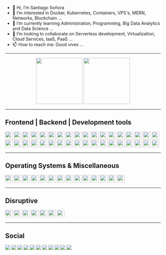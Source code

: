 - 👋 Hi, I’m Santiago Soñora
- 👀 I’m interested in Docker, Kubernetes, Containers, VPS's, MERN, Networks, Blockchain ...
- 🌱 I’m currently learning Administration, Programming, Big Data Analytics and Data Science ...
- 💞️ I’m looking to collaborate on Serverless development, Virtualization, Cloud Services, IaaS, PaaS ...
- 📫 How to reach me: Good vives ...
<hr>
<p align="center">
<img height="150" src="https://github-readme-stats.vercel.app/api?username=sntgchns&count_private=true&show_owner=true&show_icons=true&theme=github_dark" style=""max-width: 100% />
<img height="150" src="https://github-readme-stats.vercel.app/api/top-langs/?username=sntgchns&theme=github_dark&layout=compact" style="max-width:100%;" />
</p>
<hr>
<div><h2>Frontend | Backend | Development tools</h2>
<img height="24" src="https://img.shields.io/badge/-HTML5-0d1117?logo=html5&logoColor=E34F26&style=flat-square" />
<img height="24" src="https://img.shields.io/badge/-CSS3-0d1117?logo=css3&logoColor=1572B6&style=flat-square" />
<img height="24" src="https://img.shields.io/badge/-JavaScript-0d1117?logo=javascript&logoColor=F7DF1E&style=flat-square" />
<img height="24" src="https://img.shields.io/badge/-NodeJS-0d1117?logo=nodedotjs&logoColor=339933&style=flat-square" />
<img height="24" src="https://img.shields.io/badge/-ReactJS-0d1117?logo=react&logoColor=61DAFB&style=flat-square" />
<img height="24" src="https://img.shields.io/badge/-AngularJS-0d1117?logo=angularjs&logoColor=E23237&style=flat-square" />
<img height="24" src="https://img.shields.io/badge/-Material%20Design-0d1117?logo=materialdesign&logoColor=757575&style=flat-square" />
<img height="24" src="https://img.shields.io/badge/-Bootstrap-0d1117?logo=bootstrap&logoColor=7952B3&style=flat-square" />
<img height="24" src="https://img.shields.io/badge/-jQuery-0d1117?logo=jquery&logoColor=0769AD&style=flat-square" />
<img height="24" src="https://img.shields.io/badge/-Vue.js-0d1117?logo=vuedotjs&logoColor=4FC08D&style=flat-square" />
<img height="24" src="https://img.shields.io/badge/-Python-0d1117?logo=python&logoColor=3776AB&style=flat-square" />
<img height="24" src="https://img.shields.io/badge/-Flask-0d1117?logo=flask&logoColor=000000&style=flat-square" />
<img height="24" src="https://img.shields.io/badge/-PHP-0d1117?logo=php&logoColor=777BB4&style=flat-square" />
<img height="24" src="https://img.shields.io/badge/-C++-0d1117?logo=cplusplus&logoColor=00599C&style=flat-square" />
<img height="24" src="https://img.shields.io/badge/-Notepad++-0d1117?logo=notepadplusplus&logoColor=90E59A&style=flat-square" />
<img height="24" src="https://img.shields.io/badge/-VSCode-0d1117?logo=visualstudiocode&logoColor=007ACC&style=flat-square" />
<img height="24" src="https://img.shields.io/badge/-Windows%20Terminal-0d1117?logo=windowsterminal&logoColor=4D4D4D&style=flat-square" />
<img height="24" src="https://img.shields.io/badge/-CodePen-0d1117?logo=codepen&logoColor=000000&style=flat-square" />
<img height="24" src="https://img.shields.io/badge/-GitHub-0d1117?logo=github&logoColor=AEB5BB&style=flat-square" />
<img height="24" src="https://img.shields.io/badge/-Font%20Awesome-0d1117?logo=fontawesome&logoColor=339AF0&style=flat-square" />
<img height="24" src="https://img.shields.io/badge/-Photoshop-0d1117?logo=adobephotoshop&logoColor=31A8FF&style=flat-square" />
<img height="24" src="https://img.shields.io/badge/-SketchUp-0d1117?logo=sketchup&logoColor=005F9E&style=flat-square" />
<img height="24" src="https://img.shields.io/badge/-Microsoft%20Edge-0d1117?logo=microsoftedge&logoColor=0078D7&style=flat-square" />
<img height="24" src="https://img.shields.io/badge/-Docker-0d1117?logo=docker&logoColor=2496ED&style=flat-square" />
<img height="24" src="https://img.shields.io/badge/-Apache-0d1117?logo=apache&logoColor=D22128&style=flat-square" />
<img height="24" src="https://img.shields.io/badge/-NGINX-0d1117?logo=nginx&logoColor=009639&style=flat-square" />
<img height="24" src="https://img.shields.io/badge/-Heroku-0d1117?logo=heroku&logoColor=430098&style=flat-square" />
<img height="24" src="https://img.shields.io/badge/-GoDaddy-0d1117?logo=godaddy&logoColor=1BDBDB&style=flat-square" />
<img height="24" src="https://img.shields.io/badge/-Let’s%20Encrypt-0d1117?logo=letsencrypt&logoColor=003A70&style=flat-square" />
<img height="24" src="https://img.shields.io/badge/-OpenSSL-0d1117?logo=openssl&logoColor=721412&style=flat-square" />
<img height="24" src="https://img.shields.io/badge/-MySQL-0d1117?logo=mysql&logoColor=4479A1&style=flat-square" />
<img height="24" src="https://img.shields.io/badge/-phpMyAdmin-0d1117?logo=phpmyadmin&logoColor=6C78AF&style=flat-square" />
<img height="24" src="https://img.shields.io/badge/-MongoDB-0d1117?logo=mongodb&logoColor=47A248A&style=flat-square" />
<img height="24" src="https://img.shields.io/badge/-MariaDB-0d1117?logo=mariadb&logoColor=003545&style=flat-square" />
<img height="24" src="https://img.shields.io/badge/-Kubernetes-0d1117?logo=kubernetes&logoColor=326CE5&style=flat-square" />
<img height="24" src="https://img.shields.io/badge/-Stack%20Overflow-0d1117?logo=stackoverflow&logoColor=F58025&style=flat-square" />  
</div>
<hr>
<div><h2>Operating Systems & Miscellaneous</h2>
<img height="24" src="https://img.shields.io/badge/-Windows-0d1117?logo=windows&logoColor=0078D6&style=flat-square" />
<img height="24" src="https://img.shields.io/badge/-Hyper--V-0d1117?logo=microsoft&logoColor=5E5E5E&style=flat-square" />
<img height="24" src="https://img.shields.io/badge/-Pihole-0d1117?logo=pihole&logoColor=96060C&style=flat-square" />
<img height="24" src="https://img.shields.io/badge/-Ubuntu-0d1117?logo=ubuntu&logoColor=E95420&style=flat-square" />
<img height="24" src="https://img.shields.io/badge/-Debian-0d1117?logo=debian&logoColor=A81D33&style=flat-square" />
<img height="24" src="https://img.shields.io/badge/-Kali%20Linux-0d1117?logo=kalilinux&logoColor=557C94&style=flat-square" />
<img height="24" src="https://img.shields.io/badge/-Linux-0d1117?logo=linux&logoColor=FCC624&style=flat-square" />
<img height="24" src="https://img.shields.io/badge/-Android-0d1117?logo=android&logoColor=3DDC84&style=flat-square" />
<img height="24" src="https://img.shields.io/badge/-Microsoft%20Office-0d1117?logo=microsoftoffice&logoColor=D83B01&style=flat-square" />
<img height="24" src="https://img.shields.io/badge/-Google-0d1117?logo=google&logoColor=4285F4&style=flat-square" />
<img height="24" src="https://img.shields.io/badge/-Google%20Analytics-0d1117?logo=googleanalytics&logoColor=E37400&style=flat-square" />
<img height="24" src="https://img.shields.io/badge/-Google%20Ads-0d1117?logo=googleads&logoColor=4285F4&style=flat-square" />
<img height="24" src="https://img.shields.io/badge/-Google%20My%20Business-0d1117?logo=googlemybusiness&logoColor=4285F4&style=flat-square" />
<img height="24" src="https://img.shields.io/badge/-Wireshark-0d1117?logo=wireshark&logoColor=1679A7&style=flat-square" />
</div>
<hr>
<div><h2>Disruptive</h2>
<img height="24" src="https://img.shields.io/badge/-Hyperledger-0d1117?logo=hyperledger&logoColor=2F3134&style=flat-square" />
<img height="24" src="https://img.shields.io/badge/-IOTA-0d1117?logo=iota&logoColor=F6F8FC&style=flat-square" />
<img height="24" src="https://img.shields.io/badge/-TensorFlow-0d1117?logo=tensorflow&logoColor=FF6F00&style=flat-square" />  
<img height="24" src="https://img.shields.io/badge/-Serverless-0d1117?logo=serverless&logoColor=FD5750&style=flat-square" />
<img height="24" src="https://img.shields.io/badge/-Bitcoin-0d1117?logo=bitcoin&logoColor=F7931A&style=flat-square" />
<img height="24" src="https://img.shields.io/badge/-Ethereum-0d1117?logo=ethereum&logoColor=3C3C3D&style=flat-square" />
<img height="24" src="https://img.shields.io/badge/-Tether-0d1117?logo=tether&logoColor=50AF95&style=flat-square" />
</div>
<hr>
<h2>Social</h2>
<div>
<a href="https://www.instagram.com/santiagochinas/"><img src="https://img.shields.io/badge/-Instagram-0d1117?logo=instagram&logoColor=E4405F&style=flat-square" /></a>
<a href="https://www.facebook.com/sntgchns"><img src="https://img.shields.io/badge/-Facebook-0d1117?logo=facebook&logoColor=1877F2&style=flat-square" /></a>
<a href="https://wa.me/5492944960009"><img src="https://img.shields.io/badge/-WhatsApp-0d1117?logo=whatsapp&logoColor=25D366&style=flat-square" /></a>
<a href="https://linkedin.com/in/sntgchns"><img src="https://img.shields.io/badge/-LinkedIn-0d1117?logo=linkedin&logoColor=0A66C2&style=flat-square" /></a>
<a href="https://t.me/sntgchns"><img src="https://img.shields.io/badge/-Telegram-0d1117?logo=telegram&logoColor=26A5E4&style=flat-square" /></a>
<a href="https://discord.com"><img src="https://img.shields.io/badge/Discord-%239711-0d1117?logo=discord&logoColor=5865F2&labelColor=0d1117&style=flat-square" /></a>
<a href="https://twitter.com/santiagochinas"><img src="https://img.shields.io/badge/-Twitter-0d1117?logo=twitter&logoColor=1DA1F2&style=flat-square" /></a>
<a href="https://youtube.com/sntgchns"><img src="https://img.shields.io/badge/-YouTube-0d1117?logo=youtube&logoColor=FF0000&style=flat-square" /></a>
<a href="https://music.youtube.com/watch?v=U6eFQDaJmnk&list=RDAMVMU6eFQDaJmnk"><img src="https://img.shields.io/badge/-YouTube%20Music-0d1117?logo=youtubemusic&logoColor=FF0000&style=flat-square" /></a>
<a href="mailto:santiagosonora@gmail.com"><img src="https://img.shields.io/badge/-Gmail-0d1117?logo=gmail&logoColor=EA4335&style=flat-square" /></a>
<a href="mailto:santiagochinas@hotmail.com"><img src="https://img.shields.io/badge/-Outlook-0d1117?logo=microsoftoutlook&logoColor=0078D4&style=flat-square" /></a>
</div>

<!---
sntgchns/sntgchns is a ✨ special ✨ repository because its `README.md` (this file) appears on your GitHub profile.
You can click the Preview link to take a look at your changes.
--->
